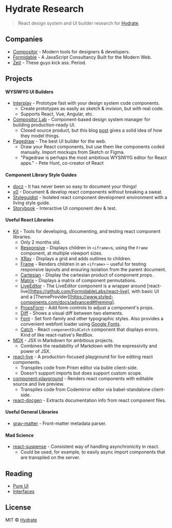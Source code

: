 # Hydrate Research

> React design system and UI builder research for [Hydrate](https://www.hydrate.io).

## Companies

- [Compositor](https://compositor.io) - Modern tools for designers & developers.
- [Formidable](https://formidable.com) - A JavaScript Consultancy Built for the Modern Web.
- [Zeit](https://zeit.co) - These guys kick ass. Period.

## Projects

#### WYSIWYG UI Builders

- [Interplay](https://interplayapp.com/) - Prototype fast with your design system code components.
  - Create prototypes as easily as sketch & invision, but with real code.
  - Supports React, Vue, Angular, etc.
- [Compositor Lab](https://compositor.io/lab) - Component-based design system manager for building production-ready UI.
  - Closed source product, but this blog [post](https://compositor.io/blog/open-formats) gives a solid idea of how they model things.
- [Pagedraw](https://pagedraw.io) - The best UI builder for the web.
  - Draw your React components, but use them like components coded manually. Import mockups from Sketch or Figma.
  - "Pagedraw is perhaps the most ambitious WYSIWYG editor for React apps." - Pete Hunt, co-creator of React

#### Component Library Style Guides

- [docz](https://github.com/pedronauck/docz) - It has never been so easy to document your things!
- [x0](https://github.com/c8r/x0) - Document & develop react components without breaking a sweat.
- [Styleguidist](https://github.com/styleguidist/react-styleguidist) - Isolated react component development environment with a living style guide.
- [Storybook](https://github.com/storybooks/storybook) - Interactive UI component dev & test.

#### Useful React Libraries

- [Kit](https://github.com/c8r/kit) - Tools for developing, documenting, and testing react component libraries.
  - Only 2 months old.
  - [Responsive](https://github.com/c8r/kit/blob/master/docs/Responsive.md) - Displays children in `<iframe>`s, using the `Frame` component, at multiple viewport sizes.
  - [XRay](https://github.com/c8r/kit/blob/master/docs/XRay.md) - Displays a grid and adds outlines to children.
  - [Frame](https://github.com/c8r/kit/blob/master/docs/Frame.md) - Renders children in an `<iframe>` – useful for testing responsive layouts and ensuring isolation from the parent document.
  - [Cartesian](https://github.com/c8r/kit/blob/master/docs/Cartesian.md) - Display the cartesian product of component props.
  - [Matrix](https://github.com/c8r/kit/blob/master/docs/Matrix.md) - Displays a matrix of component permutations.
  - [LiveEditor](https://github.com/c8r/kit/blob/master/docs/LiveEditor.md) - The LiveEditor component is a wrapper around [react-live][https://github.com/FormidableLabs/react-live], with basic UI and a [ThemeProvider][https://www.styled-components.com/docs/advanced#theming].
  - [PropsForm](https://github.com/c8r/kit/blob/master/docs/PropsForm.md) - Add form controls to adjust a component's props.
  - [Diff](https://github.com/c8r/kit/blob/master/docs/Diff.md) - Shows a visual diff between two elements.
  - [Font](https://github.com/c8r/kit/blob/master/docs/Font.md) - Set font-family and other typographic styles.  Also provides a convenient webfont loader using [Google Fonts](https://fonts.google.com/).
  - [Catch](https://github.com/c8r/kit/blob/master/docs/Catch.md) - React `componentDidCatch` component that displays errors. Kind of like react-native's RedBox.
- [MDX](https://github.com/mdx-js/mdx) - JSX in Markdown for ambitious projects.
  - Combines the readability of Markdown with the expressivity and power of JSX.
- [react-live](https://github.com/formidablelabs/react-live) - A production-focused playground for live editing react components.
  - Transpiles code from Prism editor via buble client-side.
  - Doesn't support imports but does support custom scope.
- [component-playground](https://github.com/formidablelabs/component-playground) - Renders react components with editable source and live preview.
  - Transpiles code from Codemirror editor via babel-standalone client-side.
- [react-docgen](https://github.com/reactjs/react-docgen) - Extracts documentation info from react component files.

#### Useful General Libraries

- [gray-matter](https://github.com/jonschlinkert/gray-matter) - Front-matter metadata parser.

#### Mad Science

- [react-suspense](https://github.com/facebook/react/tree/master/fixtures/unstable-async/suspense) - Consistent way of handling asynchronicity in react.
  - Could be used, for example, to easily async import components that are transpiled on the server.

## Reading

- [Pure UI](https://rauchg.com/2015/pure-ui)
- [Interfaces](https://spectrum.chat/thread/ac4cba39-0582-4b73-9582-9e863ed66346)

## License

MIT © [Hydrate](https://www.hydrate.io)
